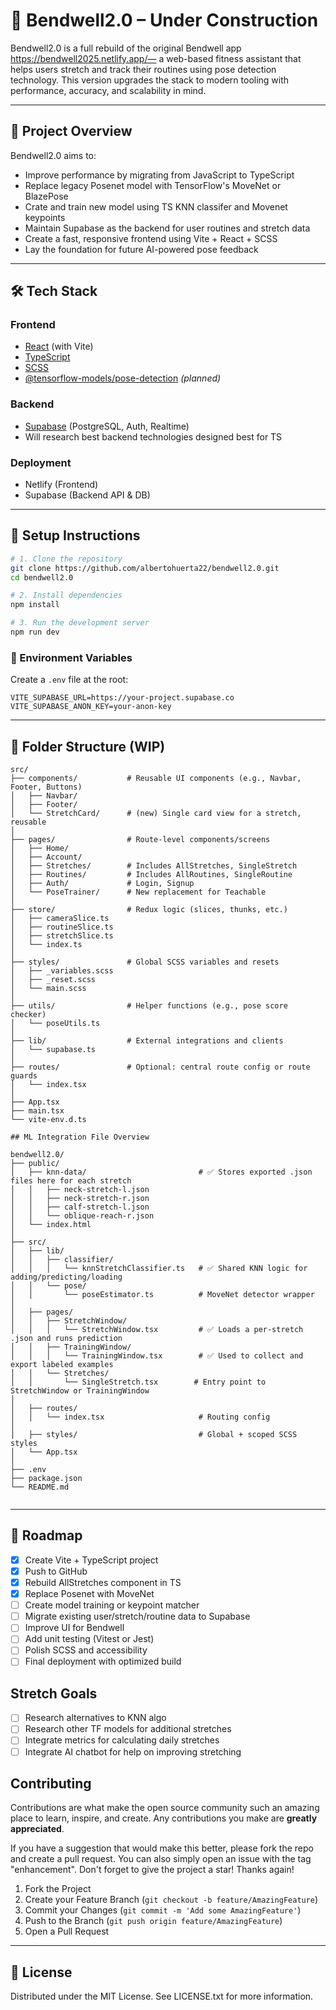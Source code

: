 # 🚧 Bendwell2.0 – Under Construction

Bendwell2.0 is a full rebuild of the original Bendwell app https://bendwell2025.netlify.app/— a web-based fitness assistant that helps users stretch and track their routines using pose detection technology. This version upgrades the stack to modern tooling with performance, accuracy, and scalability in mind.

---

## 🧠 Project Overview

Bendwell2.0 aims to:

- Improve performance by migrating from JavaScript to TypeScript
- Replace legacy Posenet model with TensorFlow's MoveNet or BlazePose
- Crate and train new model using TS KNN classifer and Movenet keypoints
- Maintain Supabase as the backend for user routines and stretch data
- Create a fast, responsive frontend using Vite + React + SCSS
- Lay the foundation for future AI-powered pose feedback

---

## 🛠️ Tech Stack

### Frontend

- [React](https://react.dev/) (with Vite)
- [TypeScript](https://www.typescriptlang.org/)
- [SCSS](https://sass-lang.com/)
- [@tensorflow-models/pose-detection](https://github.com/tensorflow/tfjs-models/tree/master/pose-detection) _(planned)_

### Backend

- [Supabase](https://supabase.io/) (PostgreSQL, Auth, Realtime)
- Will research best backend technologies designed best for TS

### Deployment

- Netlify (Frontend)
- Supabase (Backend API & DB)

---

## 🚀 Setup Instructions

```bash
# 1. Clone the repository
git clone https://github.com/albertohuerta22/bendwell2.0.git
cd bendwell2.0

# 2. Install dependencies
npm install

# 3. Run the development server
npm run dev
```

### 🔐 Environment Variables

Create a `.env` file at the root:

```
VITE_SUPABASE_URL=https://your-project.supabase.co
VITE_SUPABASE_ANON_KEY=your-anon-key
```

---

## 🧭 Folder Structure (WIP)

```
src/
├── components/           # Reusable UI components (e.g., Navbar, Footer, Buttons)
│   ├── Navbar/
│   ├── Footer/
│   └── StretchCard/      # (new) Single card view for a stretch, reusable
│
├── pages/                # Route-level components/screens
│   ├── Home/
│   ├── Account/
│   ├── Stretches/        # Includes AllStretches, SingleStretch
│   ├── Routines/         # Includes AllRoutines, SingleRoutine
│   ├── Auth/             # Login, Signup
│   └── PoseTrainer/      # New replacement for Teachable
│
├── store/                # Redux logic (slices, thunks, etc.)
│   ├── cameraSlice.ts
│   ├── routineSlice.ts
│   ├── stretchSlice.ts
│   └── index.ts
│
├── styles/               # Global SCSS variables and resets
│   ├── _variables.scss
│   ├── _reset.scss
│   └── main.scss
│
├── utils/                # Helper functions (e.g., pose score checker)
│   └── poseUtils.ts
│
├── lib/                  # External integrations and clients
│   └── supabase.ts
│
├── routes/               # Optional: central route config or route guards
│   └── index.tsx
│
├── App.tsx
├── main.tsx
└── vite-env.d.ts

## ML Integration File Overview

bendwell2.0/
├── public/
│   ├── knn-data/                         # ✅ Stores exported .json files here for each stretch
│   │   ├── neck-stretch-l.json
│   │   ├── neck-stretch-r.json
│   │   ├── calf-stretch-l.json
│   │   └── oblique-reach-r.json
│   └── index.html
│
├── src/
│   ├── lib/
│   │   ├── classifier/
│   │   │   └── knnStretchClassifier.ts   # ✅ Shared KNN logic for adding/predicting/loading
│   │   └── pose/
│   │       └── poseEstimator.ts          # MoveNet detector wrapper
│
│   ├── pages/
│   │   ├── StretchWindow/
│   │   │   └── StretchWindow.tsx         # ✅ Loads a per-stretch .json and runs prediction
│   │   ├── TrainingWindow/
│   │   │   └── TrainingWindow.tsx        # ✅ Used to collect and export labeled examples
│   │   └── Stretches/
│   │       └── SingleStretch.tsx        # Entry point to StretchWindow or TrainingWindow
│
│   ├── routes/
│   │   └── index.tsx                     # Routing config
│
│   ├── styles/                           # Global + scoped SCSS styles
│   └── App.tsx
│
├── .env
├── package.json
└── README.md


```

---

## 📌 Roadmap

- [x] Create Vite + TypeScript project
- [x] Push to GitHub
- [x] Rebuild AllStretches component in TS
- [x] Replace Posenet with MoveNet
- [ ] Create model training or keypoint matcher
- [ ] Migrate existing user/stretch/routine data to Supabase
- [ ] Improve UI for Bendwell
- [ ] Add unit testing (Vitest or Jest)
- [ ] Polish SCSS and accessibility
- [ ] Final deployment with optimized build

## Stretch Goals

- [ ] Research alternatives to KNN algo
- [ ] Research other TF models for additional stretches
- [ ] Integrate metrics for calculating daily stretches
- [ ] Integrate AI chatbot for help on improving stretching

## Contributing

Contributions are what make the open source community such an amazing place to learn, inspire, and create. Any contributions you make are **greatly appreciated**.

If you have a suggestion that would make this better, please fork the repo and create a pull request. You can also simply open an issue with the tag "enhancement".
Don't forget to give the project a star! Thanks again!

1. Fork the Project
2. Create your Feature Branch (`git checkout -b feature/AmazingFeature`)
3. Commit your Changes (`git commit -m 'Add some AmazingFeature'`)
4. Push to the Branch (`git push origin feature/AmazingFeature`)
5. Open a Pull Request

---

## 📄 License

Distributed under the MIT License. See LICENSE.txt for more information.
